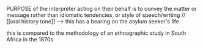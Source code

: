 PURPOSE of the interpreter acting on their behalf is to convey the matter or message rather than idiomatic tendencies, or style of speech/writing // [[oral history tone]]
	--> this has a bearing on the asylum seeker's life

this is compared to the methodology of an ethnographic study in South Africa in the 1870s